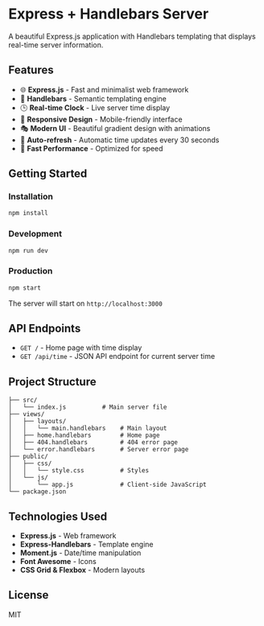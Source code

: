 # Express + Handlebars Server

A beautiful Express.js application with Handlebars templating that displays real-time server information.

## Features

- 🌐 **Express.js** - Fast and minimalist web framework
- 🎨 **Handlebars** - Semantic templating engine
- 🕒 **Real-time Clock** - Live server time display
- 📱 **Responsive Design** - Mobile-friendly interface
- 🎭 **Modern UI** - Beautiful gradient design with animations
- 🔄 **Auto-refresh** - Automatic time updates every 30 seconds
- 🚀 **Fast Performance** - Optimized for speed

## Getting Started

### Installation

```bash
npm install
```

### Development

```bash
npm run dev
```

### Production

```bash
npm start
```

The server will start on `http://localhost:3000`

## API Endpoints

- `GET /` - Home page with time display
- `GET /api/time` - JSON API endpoint for current server time

## Project Structure

```
├── src/
│   └── index.js          # Main server file
├── views/
│   ├── layouts/
│   │   └── main.handlebars    # Main layout
│   ├── home.handlebars        # Home page
│   ├── 404.handlebars         # 404 error page
│   └── error.handlebars       # Server error page
├── public/
│   ├── css/
│   │   └── style.css          # Styles
│   └── js/
│       └── app.js             # Client-side JavaScript
└── package.json
```

## Technologies Used

- **Express.js** - Web framework
- **Express-Handlebars** - Template engine
- **Moment.js** - Date/time manipulation
- **Font Awesome** - Icons
- **CSS Grid & Flexbox** - Modern layouts

## License

MIT 